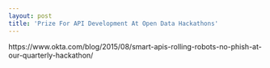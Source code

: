 ```yaml
---
layout: post
title: 'Prize For API Development At Open Data Hackathons'
---
```

<p>https://www.okta.com/blog/2015/08/smart-apis-rolling-robots-no-phish-at-our-quarterly-hackathon/</p>